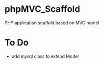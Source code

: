 # phpMVC_Scaffold
PHP application scaffold based on MVC model

# To Do
* add mysql class to extend Model